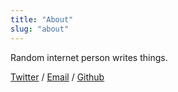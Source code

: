```yaml
---
title: "About"
slug: "about"
---
```


Random internet person writes things.

[Twitter](https://twitter.com/Adstastic) / [Email](mailto:hi@adimin.net) / [Github](https://github.com/adstastic/)